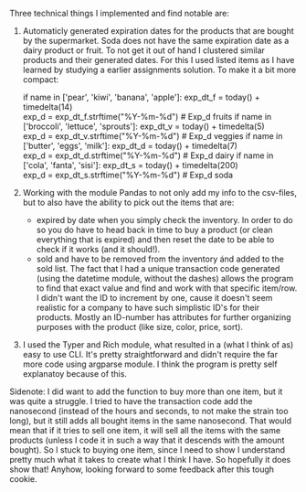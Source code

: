 Three technical things I implemented and find notable are:

1. Automaticly generated expiration dates for the products that are bought by the supermarket. Soda does not have the same expiration date as a dairy product or fruit. To not get it out of hand I clustered similar products and their generated dates. For this I used listed items as I have learned by studying a earlier assignments solution. To make it a bit more compact:

    if name in ['pear', 'kiwi', 'banana', 'apple']:
        exp_dt_f = today() + timedelta(14)                       
        exp_d = exp_dt_f.strftime("%Y-%m-%d")                   # Exp_d fruits
    if name in ['broccoli', 'lettuce', 'sprouts']:
        exp_dt_v = today() + timedelta(5)               
        exp_d = exp_dt_v.strftime("%Y-%m-%d")                   # Exp_d veggies
    if name in ['butter', 'eggs', 'milk']:
        exp_dt_d = today() + timedelta(7)           
        exp_d = exp_dt_d.strftime("%Y-%m-%d")                   # Exp_d dairy
    if name in ['cola', 'fanta', 'sisi']:
        exp_dt_s = today() + timedelta(200)           
        exp_d = exp_dt_s.strftime("%Y-%m-%d")                   # Exp_d soda

2. Working with the module Pandas to not only add my info to the csv-files, but to also have the ability to pick out the items that are:
    - expired by date when you simply check the inventory. In order to do so you do have to head back in time to buy a product (or clean everything that is expired) and then reset the date to be able to check if it works (and it should!).
    - sold and have to be removed from the inventory ánd added to the sold list. The fact that I had a unique transaction code generated (using the datetime module, without the dashes) allows the program to find that exact value and find and work with that specific item/row. I didn't want the ID to increment by one, cause it doesn't seem realistic for a company to have such simplistic ID's for their products. Mostly an ID-number has attributes for further organizing purposes with the product (like size, color, price, sort).

3. I used the Typer and Rich module, what resulted in a (what I think of as) easy to use CLI. It's pretty straightforward and didn't require the far more code using argparse module. I think the program is pretty self explanatoy because of this.

Sidenote: I did want to add the function to buy more than one item, but it was quite a struggle. I tried to have the transaction code add the nanosecond (instead of the hours and seconds, to not make the strain too long), but it still adds all bought items in the same nanosecond. That would mean that if it tries to sell one item, it will sell all the items with the same products (unless I code it in such a way that it descends with the amount bought). So I stuck to buying one item, since I need to show I understand pretty much what it takes to create what I think I have. So hopefully it does show that! Anyhow, looking forward to some feedback after this tough cookie.